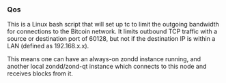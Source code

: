 ### Qos ###

This is a Linux bash script that will set up tc to limit the outgoing bandwidth for connections to the Bitcoin network. It limits outbound TCP traffic with a source or destination port of 60128, but not if the destination IP is within a LAN (defined as 192.168.x.x).

This means one can have an always-on zondd instance running, and another local zondd/zond-qt instance which connects to this node and receives blocks from it.
